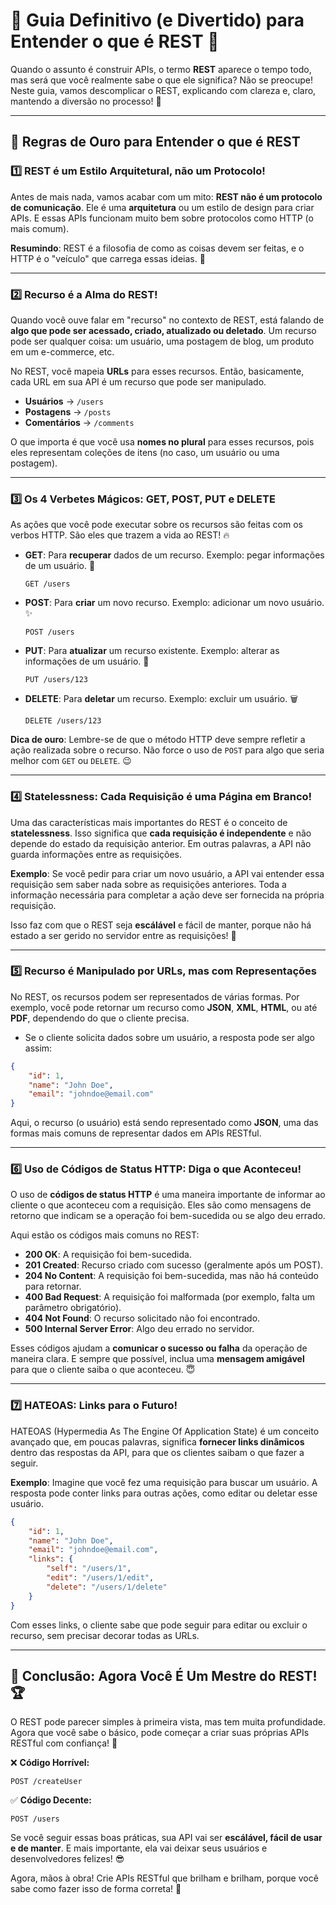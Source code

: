 # 📌 Guia Definitivo (e Divertido) para Entender o que é REST 🚀

Quando o assunto é construir APIs, o termo **REST** aparece o tempo todo, mas será que você realmente sabe o que ele significa? Não se preocupe! Neste guia, vamos descomplicar o REST, explicando com clareza e, claro, mantendo a diversão no processo! 🎉

---

## 🎯 Regras de Ouro para Entender o que é REST

### 1️⃣ **REST é um Estilo Arquitetural, não um Protocolo!**

Antes de mais nada, vamos acabar com um mito: **REST não é um protocolo de comunicação**. Ele é uma **arquitetura** ou um estilo de design para criar APIs. E essas APIs funcionam muito bem sobre protocolos como HTTP (o mais comum).

**Resumindo**: REST é a filosofia de como as coisas devem ser feitas, e o HTTP é o "veículo" que carrega essas ideias. 🚗

---

### 2️⃣ **Recurso é a Alma do REST!**

Quando você ouve falar em "recurso" no contexto de REST, está falando de **algo que pode ser acessado, criado, atualizado ou deletado**. Um recurso pode ser qualquer coisa: um usuário, uma postagem de blog, um produto em um e-commerce, etc.

No REST, você mapeia **URLs** para esses recursos. Então, basicamente, cada URL em sua API é um recurso que pode ser manipulado.

- **Usuários** → `/users`
- **Postagens** → `/posts`
- **Comentários** → `/comments`

O que importa é que você usa **nomes no plural** para esses recursos, pois eles representam coleções de itens (no caso, um usuário ou uma postagem).

---

### 3️⃣ **Os 4 Verbetes Mágicos: GET, POST, PUT e DELETE**

As ações que você pode executar sobre os recursos são feitas com os verbos HTTP. São eles que trazem a vida ao REST! 🔥

- **GET**: Para **recuperar** dados de um recurso. Exemplo: pegar informações de um usuário. 🎯
  ```http
  GET /users
  ```

- **POST**: Para **criar** um novo recurso. Exemplo: adicionar um novo usuário. ✨
  ```http
  POST /users
  ```

- **PUT**: Para **atualizar** um recurso existente. Exemplo: alterar as informações de um usuário. 🔄
  ```http
  PUT /users/123
  ```

- **DELETE**: Para **deletar** um recurso. Exemplo: excluir um usuário. 🗑️
  ```http
  DELETE /users/123
  ```

**Dica de ouro**: Lembre-se de que o método HTTP deve sempre refletir a ação realizada sobre o recurso. Não force o uso de `POST` para algo que seria melhor com `GET` ou `DELETE`. 😉

---

### 4️⃣ **Statelessness: Cada Requisição é uma Página em Branco!**

Uma das características mais importantes do REST é o conceito de **statelessness**. Isso significa que **cada requisição é independente** e não depende do estado da requisição anterior. Em outras palavras, a API não guarda informações entre as requisições.

**Exemplo**: Se você pedir para criar um novo usuário, a API vai entender essa requisição sem saber nada sobre as requisições anteriores. Toda a informação necessária para completar a ação deve ser fornecida na própria requisição.

Isso faz com que o REST seja **escálável** e fácil de manter, porque não há estado a ser gerido no servidor entre as requisições! 🚀

---

### 5️⃣ **Recurso é Manipulado por URLs, mas com Representações**

No REST, os recursos podem ser representados de várias formas. Por exemplo, você pode retornar um recurso como **JSON**, **XML**, **HTML**, ou até **PDF**, dependendo do que o cliente precisa.

- Se o cliente solicita dados sobre um usuário, a resposta pode ser algo assim:

```json
{
    "id": 1,
    "name": "John Doe",
    "email": "johndoe@email.com"
}
```

Aqui, o recurso (o usuário) está sendo representado como **JSON**, uma das formas mais comuns de representar dados em APIs RESTful.

---

### 6️⃣ **Uso de Códigos de Status HTTP: Diga o que Aconteceu!**

O uso de **códigos de status HTTP** é uma maneira importante de informar ao cliente o que aconteceu com a requisição. Eles são como mensagens de retorno que indicam se a operação foi bem-sucedida ou se algo deu errado.

Aqui estão os códigos mais comuns no REST:

- **200 OK**: A requisição foi bem-sucedida.
- **201 Created**: Recurso criado com sucesso (geralmente após um POST).
- **204 No Content**: A requisição foi bem-sucedida, mas não há conteúdo para retornar.
- **400 Bad Request**: A requisição foi malformada (por exemplo, falta um parâmetro obrigatório).
- **404 Not Found**: O recurso solicitado não foi encontrado.
- **500 Internal Server Error**: Algo deu errado no servidor.

Esses códigos ajudam a **comunicar o sucesso ou falha** da operação de maneira clara. E sempre que possível, inclua uma **mensagem amigável** para que o cliente saiba o que aconteceu. 😇

---

### 7️⃣ **HATEOAS: Links para o Futuro!**

HATEOAS (Hypermedia As The Engine Of Application State) é um conceito avançado que, em poucas palavras, significa **fornecer links dinâmicos** dentro das respostas da API, para que os clientes saibam o que fazer a seguir.

**Exemplo**: Imagine que você fez uma requisição para buscar um usuário. A resposta pode conter links para outras ações, como editar ou deletar esse usuário.

```json
{
    "id": 1,
    "name": "John Doe",
    "email": "johndoe@email.com",
    "links": {
        "self": "/users/1",
        "edit": "/users/1/edit",
        "delete": "/users/1/delete"
    }
}
```

Com esses links, o cliente sabe que pode seguir para editar ou excluir o recurso, sem precisar decorar todas as URLs.

---

## 🎉 Conclusão: Agora Você É Um Mestre do REST! 🏆

O REST pode parecer simples à primeira vista, mas tem muita profundidade. Agora que você sabe o básico, pode começar a criar suas próprias APIs RESTful com confiança! 🎯

❌ **Código Horrível:**
```http
POST /createUser
```

✅ **Código Decente:**
```http
POST /users
```

Se você seguir essas boas práticas, sua API vai ser **escálável, fácil de usar e de manter**. E mais importante, ela vai deixar seus usuários e desenvolvedores felizes! 😎

Agora, mãos à obra! Crie APIs RESTful que brilham e brilham, porque você sabe como fazer isso de forma correta! 🚀
